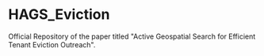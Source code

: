 # HAGS_Eviction
Official Repository of the paper titled "Active Geospatial Search for Efficient Tenant Eviction Outreach".
